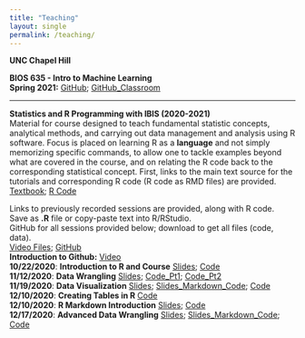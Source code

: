 ```yaml
---
title: "Teaching"
layout: single
permalink: /teaching/
---
```

**UNC Chapel Hill**  

**BIOS 635 - Intro to Machine Learning**  
**Spring 2021:**  [GitHub](https://github.com/kmdono02/BIOS_635); [GitHub_Classroom](https://classroom.github.com/classrooms/74789323-bios-635-intro-to-machine-learning)  
<hr>  

**Statistics and R Programming with IBIS (2020-2021)**     
Material for course designed to teach fundamental statistic concepts, analytical methods, and carrying out data management and analysis using R software.  Focus is placed on learning R as a **language** and not simply memorizing specific commands, to allow one to tackle examples beyond what are covered in the course, and on relating the R code back to the corresponding statistical concept.  First, links to the main text source for the tutorials and corresponding R code (R code as RMD files) are provided.<br/>
[Textbook](https://kmdono02.github.io/Data_Analysis_with_R_IBIS/); [R Code](https://github.com/kmdono02/Data_Analysis_with_R_IBIS)

Links to previously recorded sessions are provided, along with R code.<br/>
Save as **.R** file or copy-paste text into R/RStudio.<br/>
GitHub for all sessions provided below; download to get all files (code, data).<br/>
[Video Files](https://www.dropbox.com/sh/m3mla30i5870jve/AADZAIvCV_G7KQ4DMC0kITFoa?dl=0); [GitHub](https://github.com/kmdono02/Stats_R_Teaching)<br/>
**Introduction to Github:** [Video](https://www.dropbox.com/sh/m3mla30i5870jve/AADZAIvCV_G7KQ4DMC0kITFoa?dl=0)<br/>
**10/22/2020**: **Introduction to R and Course** [Slides](https://docs.google.com/viewer?url=https://raw.githubusercontent.com/kmdono02/Stats_R_Teaching/main/10_22_2020/session_slides.pdf); [Code](https://raw.githubusercontent.com/kmdono02/Stats_R_Teaching/main/10_22_2020/script.R)<br/>
**11/12/2020**: **Data Wrangling** [Slides](https://docs.google.com/viewer?url=https://raw.githubusercontent.com/kmdono02/Stats_R_Teaching/main/11_12_2020/session_slides.pdf); [Code_Pt1](https://raw.githubusercontent.com/kmdono02/Stats_R_Teaching/main/11_12_2020/script_1.R); [Code_Pt2](https://raw.githubusercontent.com/kmdono02/Stats_R_Teaching/main/11_12_2020/script_2.R)<br/>
**11/19/2020**: **Data Visualization**
[Slides](https://kmdono02.github.io/Stats_R_Teaching/11_19_2020/class_markdown.html); [Slides_Markdown_Code](https://raw.githubusercontent.com/kmdono02/Stats_R_Teaching/main/11_19_2020/class_markdown.RMD); [Code](https://raw.githubusercontent.com/kmdono02/Stats_R_Teaching/main/11_19_2020/script.R)<br/>
**12/10/2020**: **Creating Tables in R**
[Code](https://raw.githubusercontent.com/kmdono02/Stats_R_Teaching/main/12_10_2020/tables_script.R)<br/>
**12/10/2020**: **R Markdown Introduction**
[Slides](https://docs.google.com/viewer?url=https://raw.githubusercontent.com/kmdono02/Stats_R_Teaching/main/12_10_2020/session_slides.pdf); [Code](https://raw.githubusercontent.com/kmdono02/Stats_R_Teaching/main/12_10_2020/12_10_example.Rmd)<br/>
**12/17/2020**: **Advanced Data Wrangling**
[Slides](https://kmdono02.github.io/Stats_R_Teaching/12_17_2020/class_markdown.html); [Slides_Markdown_Code](https://raw.githubusercontent.com/kmdono02/Stats_R_Teaching/main/12_17_2020/class_markdown.RMD); [Code](https://raw.githubusercontent.com/kmdono02/Stats_R_Teaching/main/12_17_2020/script.R)<br/>
